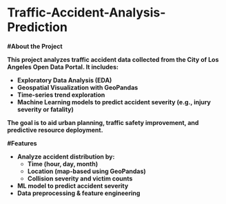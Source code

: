 # Traffic-Accident-Analysis-Prediction

<b>#**About the Project**

This project analyzes traffic accident data collected from the City of Los Angeles Open Data Portal. It includes:
- Exploratory Data Analysis (EDA)
- Geospatial Visualization with GeoPandas
- Time-series trend exploration
- Machine Learning models to predict accident severity (e.g., injury severity or fatality)
  
The goal is to aid urban planning, traffic safety improvement, and predictive resource deployment.

<b>#**Features**

- Analyze accident distribution by:
  - Time (hour, day, month)
  - Location (map-based using GeoPandas)
  - Collision severity and victim counts
- ML model to predict accident **severity**
- Data preprocessing & feature engineering

